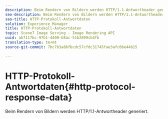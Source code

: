 ```yaml
---
description: Beim Rendern von Bildern werden HTTP/1.1-Antwortheader generiert.
seo-description: Beim Rendern von Bildern werden HTTP/1.1-Antwortheader generiert.
seo-title: HTTP-Protokoll-Antwortdaten
solution: Experience Manager
title: HTTP-Protokoll-Antwortdaten
topic: Scene7 Image Serving - Image Rendering API
uuid: ab7117bc-97b1-4400-b8ac-51b2899cb4fb
translation-type: tm+mt
source-git-commit: 7bc7b3a86fbcdc57cfdc31745fae3afc06e44b15

---
```



# HTTP-Protokoll-Antwortdaten{#http-protocol-response-data}

Beim Rendern von Bildern werden HTTP/1.1-Antwortheader generiert.

